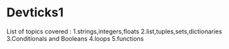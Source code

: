 # Devticks1
List of topics covered :
1.strings,integers,floats
2.list,tuples,sets,dictionaries
3.Conditionals and Booleans
4.loops
5.functions

